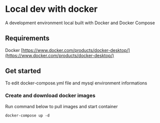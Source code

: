 # Local dev with docker
A development environment local built with Docker and Docker Compose

## Requirements

Docker [https://www.docker.com/products/docker-desktop/](https://www.docker.com/products/docker-desktop/)

## Get started
To edit docker-compose.yml file and mysql environment informations 

### Create and download docker images

Run command below to pull images and start container

```
docker-compose up -d

```